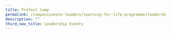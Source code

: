 ```yaml
---
title: Prefect Camp
permalink: /compassionate-leaders/learning-for-life-programme/leadership-events/prefect-camp/
description: ""
third_nav_title: Leadership Events
---
```

